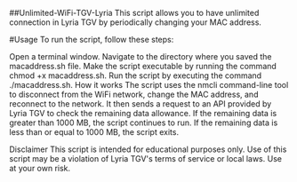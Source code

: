 ##Unlimited-WiFi-TGV-Lyria
This script allows you to have unlimited connection in Lyria TGV by periodically changing your MAC address.

#Usage
To run the script, follow these steps:

Open a terminal window.
Navigate to the directory where you saved the macaddress.sh file.
Make the script executable by running the command chmod +x macaddress.sh.
Run the script by executing the command ./macaddress.sh.
How it works
The script uses the nmcli command-line tool to disconnect from the WiFi network, change the MAC address, and reconnect to the network. It then sends a request to an API provided by Lyria TGV to check the remaining data allowance. If the remaining data is greater than 1000 MB, the script continues to run. If the remaining data is less than or equal to 1000 MB, the script exits.

Disclaimer
This script is intended for educational purposes only. Use of this script may be a violation of Lyria TGV's terms of service or local laws. Use at your own risk.

